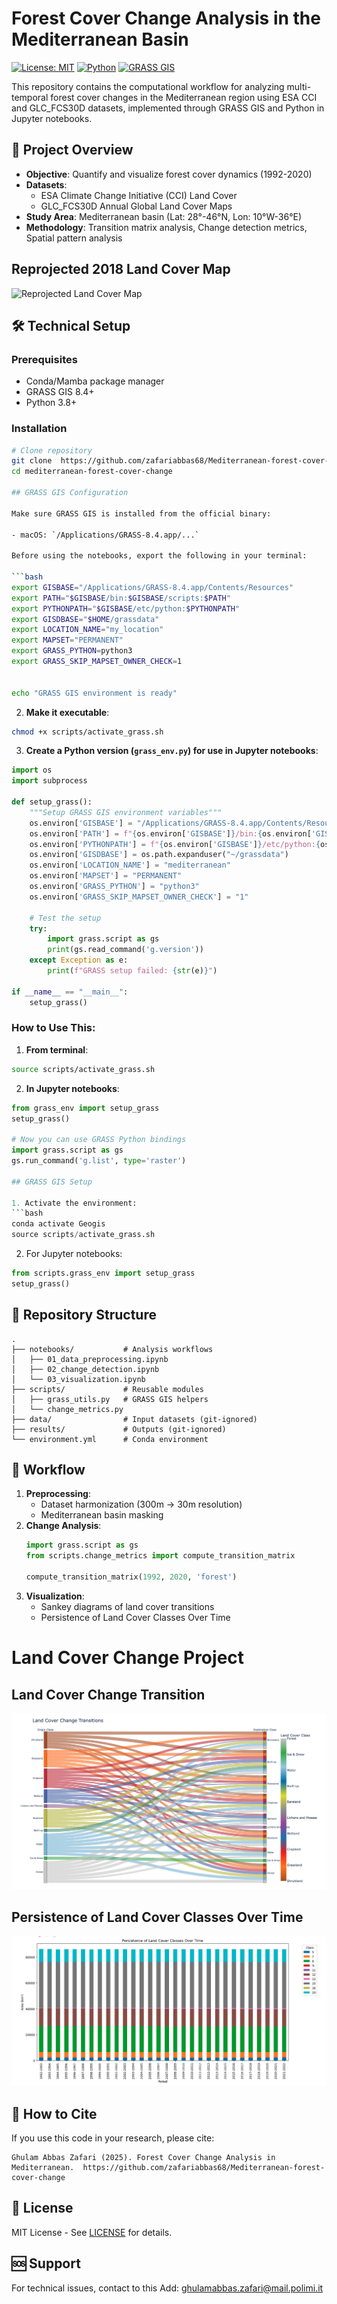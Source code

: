 
# Forest Cover Change Analysis in the Mediterranean Basin

[![License: MIT](https://img.shields.io/badge/License-MIT-yellow.svg)](https://opensource.org/licenses/MIT)
[![Python](https://img.shields.io/badge/Python-3.8%2B-blue)](https://www.python.org/)
[![GRASS GIS](https://img.shields.io/badge/GRASS%20GIS-8.4-green)](https://grass.osgeo.org/)

This repository contains the computational workflow for analyzing multi-temporal forest cover changes in the Mediterranean region using ESA CCI and GLC_FCS30D datasets, implemented through GRASS GIS and Python in Jupyter notebooks.

## 📌 Project Overview

- **Objective**: Quantify and visualize forest cover dynamics (1992-2020)
- **Datasets**:
  - ESA Climate Change Initiative (CCI) Land Cover
  - GLC_FCS30D Annual Global Land Cover Maps
- **Study Area**: Mediterranean basin (Lat: 28°-46°N, Lon: 10°W-36°E)
- **Methodology**: Transition matrix analysis, Change detection metrics, Spatial pattern analysis




## Reprojected 2018 Land Cover Map

![Reprojected Land Cover Map](data/reprojected_3035_C3S-LC-L4-LCCS-Map-300m-P1Y-2018-v2.1.1.area-subset.48.40.30.-10_reclass_clean_ultraHD.png)



## 🛠️ Technical Setup

### Prerequisites
- Conda/Mamba package manager
- GRASS GIS 8.4+
- Python 3.8+

### Installation
```bash
# Clone repository
git clone  https://github.com/zafariabbas68/Mediterranean-forest-cover-change
cd mediterranean-forest-cover-change

## GRASS GIS Configuration

Make sure GRASS GIS is installed from the official binary:

- macOS: `/Applications/GRASS-8.4.app/...`

Before using the notebooks, export the following in your terminal:

```bash
export GISBASE="/Applications/GRASS-8.4.app/Contents/Resources"
export PATH="$GISBASE/bin:$GISBASE/scripts:$PATH"
export PYTHONPATH="$GISBASE/etc/python:$PYTHONPATH"
export GISDBASE="$HOME/grassdata"
export LOCATION_NAME="my_location"
export MAPSET="PERMANENT"
export GRASS_PYTHON=python3
export GRASS_SKIP_MAPSET_OWNER_CHECK=1


echo "GRASS GIS environment is ready"
```

2. **Make it executable**:
```bash
chmod +x scripts/activate_grass.sh
```

3. **Create a Python version (`grass_env.py`) for use in Jupyter notebooks**:
```python
import os
import subprocess

def setup_grass():
    """Setup GRASS GIS environment variables"""
    os.environ['GISBASE'] = "/Applications/GRASS-8.4.app/Contents/Resources"
    os.environ['PATH'] = f"{os.environ['GISBASE']}/bin:{os.environ['GISBASE']}/scripts:{os.environ['PATH']}"
    os.environ['PYTHONPATH'] = f"{os.environ['GISBASE']}/etc/python:{os.environ['PYTHONPATH']}"
    os.environ['GISDBASE'] = os.path.expanduser("~/grassdata")
    os.environ['LOCATION_NAME'] = "mediterranean"
    os.environ['MAPSET'] = "PERMANENT"
    os.environ['GRASS_PYTHON'] = "python3"
    os.environ['GRASS_SKIP_MAPSET_OWNER_CHECK'] = "1"
    
    # Test the setup
    try:
        import grass.script as gs
        print(gs.read_command('g.version'))
    except Exception as e:
        print(f"GRASS setup failed: {str(e)}")

if __name__ == "__main__":
    setup_grass()
```

### How to Use This:

1. **From terminal**:
```bash
source scripts/activate_grass.sh
```

2. **In Jupyter notebooks**:
```python
from grass_env import setup_grass
setup_grass()

# Now you can use GRASS Python bindings
import grass.script as gs
gs.run_command('g.list', type='raster')

## GRASS GIS Setup

1. Activate the environment:
```bash
conda activate Geogis
source scripts/activate_grass.sh
```

2. For Jupyter notebooks:
```python
from scripts.grass_env import setup_grass
setup_grass()
```




## 📂 Repository Structure
```
.
├── notebooks/           # Analysis workflows
│   ├── 01_data_preprocessing.ipynb
│   ├── 02_change_detection.ipynb
│   └── 03_visualization.ipynb
├── scripts/             # Reusable modules
│   ├── grass_utils.py   # GRASS GIS helpers
│   └── change_metrics.py
├── data/                # Input datasets (git-ignored)
├── results/             # Outputs (git-ignored)
└── environment.yml      # Conda environment
```

## 🚀 Workflow
1. **Preprocessing**:
   - Dataset harmonization (300m → 30m resolution)
   - Mediterranean basin masking
2. **Change Analysis**:
   ```python
   import grass.script as gs
   from scripts.change_metrics import compute_transition_matrix
   
   compute_transition_matrix(1992, 2020, 'forest')
   ```
3. **Visualization**:
   - Sankey diagrams of land cover transitions
   - Persistence of Land Cover Classes Over Time

# Land Cover Change Project

## Land Cover Change Transition

![Landcover Change Transition](data/Landcover_change_transition.png)

## Persistence of Land Cover Classes Over Time

![Persistence of Land Cover Classes Over Time](data/Persistence%20of%20Land%20Cover%20Classes%20Over%20Time.png)


## 🤝 How to Cite
If you use this code in your research, please cite:
```
Ghulam Abbas Zafari (2025). Forest Cover Change Analysis in Mediterranean.  https://github.com/zafariabbas68/Mediterranean-forest-cover-change
```

## 📜 License
MIT License - See [LICENSE](LICENSE) for details.

## 🆘 Support
For technical issues, contact to this Add:
ghulamabbas.zafari@mail.polimi.it
